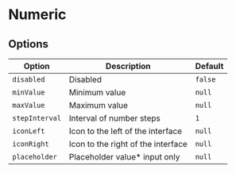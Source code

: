 # Numeric

## Options

| Option         | Description                        | Default |
| -------------- | ---------------------------------- | ------- |
| `disabled`     | Disabled                           | `false` |
| `minValue`     | Minimum value                      | `null`  |
| `maxValue`     | Maximum value                      | `null`  |
| `stepInterval` | Interval of number steps           | `1`     |
| `iconLeft`     | Icon to the left of the interface  | `null`  |
| `iconRight`    | Icon to the right of the interface | `null`  |
| `placeholder`  | Placeholder value\* input only     | `null`  |
